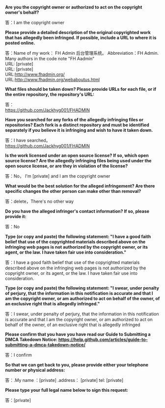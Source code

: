 **Are you the copyright owner or authorized to act on the copyright owner's behalf?**

答：I am the copyright owner

**Please provide a detailed description of the original copyrighted work that has allegedly been infringed. If possible, include a URL to where it is posted online.**

答：Name of my work： FH Admin 后台管理系统。 Abbreviation：FH Admin. Many authors in the code note "FH Aadmin"  
URL: [private]  
URL: [private]  
URL:http://www.fhadmin.org/  
URL:http://www.fhadmin.org/webaboutus.html

**What files should be taken down? Please provide URLs for each file, or if the entire repository, the repository's URL:**

答：  
https://github.com/Jackhyg001/FHADMIN

**Have you searched for any forks of the allegedly infringing files or repositories? Each fork is a distinct repository and must be identified separately if you believe it is infringing and wish to have it taken down.**

答：I have searched。  
https://github.com/Jackhyg001/FHADMIN

**Is the work licensed under an open source license? If so, which open source license? Are the allegedly infringing files being used under the open source license, or are they in violation of the license?**

答：No， I'm [private] and I am the copyright owner

**What would be the best solution for the alleged infringement? Are there specific changes the other person can make other than removal?**

答：delete，There's no other way

**Do you have the alleged infringer's contact information? If so, please provide it:**

答：No

**Type (or copy and paste) the following statement: "I have a good faith belief that use of the copyrighted materials described above on the infringing web pages is not authorized by the copyright owner, or its agent, or the law. I have taken fair use into consideration."**

答：I have a good faith belief that use of the copyrighted materials described above on the infringing web pages is not authorized by the copyright owner, or its agent, or the law. I have taken fair use into consideration.

**Type (or copy and paste) the following statement: "I swear, under penalty of perjury, that the information in this notification is accurate and that I am the copyright owner, or am authorized to act on behalf of the owner, of an exclusive right that is allegedly infringed."**

答：I swear, under penalty of perjury, that the information in this notification is accurate and that I am the copyright owner, or am authorized to act on behalf of the owner, of an exclusive right that is allegedly infringed

**Please confirm that you have you have read our Guide to Submitting a DMCA Takedown Notice: https://help.github.com/articles/guide-to-submitting-a-dmca-takedown-notice/**

答：I confirm

**So that we can get back to you, please provide either your telephone number or physical address:**

答：.My name ：[private] .address： [private] tel: [private]

**Please type your full legal name below to sign this request:**

答：[private]
